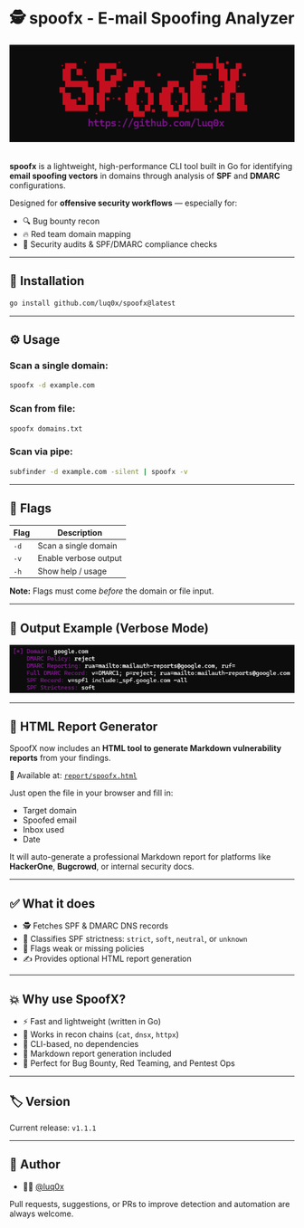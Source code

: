 <h1 align="center">🕵️ spoofx - E-mail Spoofing Analyzer</h1>

<div align="center">
  <img src="assets/spoofx.png" alt="spoofx" width="700">
</div>

<br>

**spoofx** is a lightweight, high-performance CLI tool built in Go for identifying **email spoofing vectors** in domains through analysis of **SPF** and **DMARC** configurations.

Designed for **offensive security workflows** — especially for:

- 🔍 Bug bounty recon
- 🔥 Red team domain mapping
- 🧰 Security audits & SPF/DMARC compliance checks

---

## 🚀 Installation

```bash
go install github.com/luq0x/spoofx@latest
```

---

## ⚙️ Usage

### Scan a single domain:
```bash
spoofx -d example.com
```

### Scan from file:
```bash
spoofx domains.txt
```

### Scan via pipe:
```bash
subfinder -d example.com -silent | spoofx -v
```

---

## 🔎 Flags

| Flag        | Description                              |
|-------------|------------------------------------------|
| `-d`        | Scan a single domain                     |
| `-v`        | Enable verbose output                    |
| `-h`        | Show help / usage                        |

**Note:** Flags must come *before* the domain or file input.

---

## 📄 Output Example (Verbose Mode)

<div align="center">
  <img src="assets/output.png" alt="spoofx verbose output" width="700">
</div>

---

## 🧾 HTML Report Generator

SpoofX now includes an **HTML tool to generate Markdown vulnerability reports** from your findings.  

📁 Available at: [`report/spoofx.html`](report/spoofx.html)

Just open the file in your browser and fill in:
- Target domain
- Spoofed email
- Inbox used
- Date

It will auto-generate a professional Markdown report for platforms like **HackerOne**, **Bugcrowd**, or internal security docs.

---

## ✅ What it does

- 🕵️ Fetches SPF & DMARC DNS records
- 🧠 Classifies SPF strictness: `strict`, `soft`, `neutral`, or `unknown`
- 🚨 Flags weak or missing policies
- ✍️ Provides optional HTML report generation

---

## 💥 Why use SpoofX?

- ⚡ Fast and lightweight (written in Go)
- 🧩 Works in recon chains (`cat`, `dnsx`, `httpx`)
- 🧰 CLI-based, no dependencies
- 🧾 Markdown report generation included
- 🎯 Perfect for Bug Bounty, Red Teaming, and Pentest Ops

---

## 🏷 Version

Current release: `v1.1.1`

---

## 🙌 Author

- 👨‍💻 [@luq0x](https://github.com/luq0x)

Pull requests, suggestions, or PRs to improve detection and automation are always welcome.
